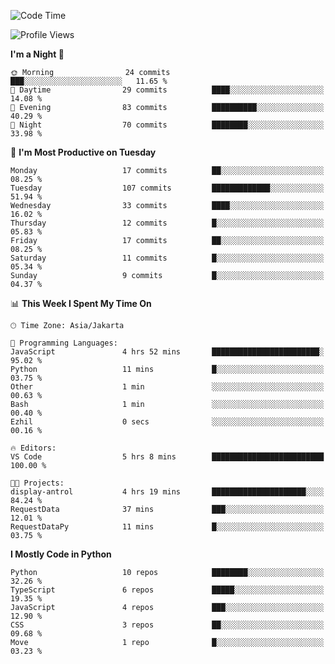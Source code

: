 <!--START_SECTION:waka-->
![Code Time](http://img.shields.io/badge/Code%20Time-1%2C614%20hrs%2058%20mins-blue)

![Profile Views](http://img.shields.io/badge/Profile%20Views-0-blue)

**I'm a Night 🦉** 

```text
🌞 Morning                24 commits          ███░░░░░░░░░░░░░░░░░░░░░░   11.65 % 
🌆 Daytime                29 commits          ████░░░░░░░░░░░░░░░░░░░░░   14.08 % 
🌃 Evening                83 commits          ██████████░░░░░░░░░░░░░░░   40.29 % 
🌙 Night                  70 commits          ████████░░░░░░░░░░░░░░░░░   33.98 % 
```
📅 **I'm Most Productive on Tuesday** 

```text
Monday                   17 commits          ██░░░░░░░░░░░░░░░░░░░░░░░   08.25 % 
Tuesday                  107 commits         █████████████░░░░░░░░░░░░   51.94 % 
Wednesday                33 commits          ████░░░░░░░░░░░░░░░░░░░░░   16.02 % 
Thursday                 12 commits          █░░░░░░░░░░░░░░░░░░░░░░░░   05.83 % 
Friday                   17 commits          ██░░░░░░░░░░░░░░░░░░░░░░░   08.25 % 
Saturday                 11 commits          █░░░░░░░░░░░░░░░░░░░░░░░░   05.34 % 
Sunday                   9 commits           █░░░░░░░░░░░░░░░░░░░░░░░░   04.37 % 
```


📊 **This Week I Spent My Time On** 

```text
🕑︎ Time Zone: Asia/Jakarta

💬 Programming Languages: 
JavaScript               4 hrs 52 mins       ████████████████████████░   95.02 % 
Python                   11 mins             █░░░░░░░░░░░░░░░░░░░░░░░░   03.75 % 
Other                    1 min               ░░░░░░░░░░░░░░░░░░░░░░░░░   00.63 % 
Bash                     1 min               ░░░░░░░░░░░░░░░░░░░░░░░░░   00.40 % 
Ezhil                    0 secs              ░░░░░░░░░░░░░░░░░░░░░░░░░   00.16 % 

🔥 Editors: 
VS Code                  5 hrs 8 mins        █████████████████████████   100.00 % 

🐱‍💻 Projects: 
display-antrol           4 hrs 19 mins       █████████████████████░░░░   84.24 % 
RequestData              37 mins             ███░░░░░░░░░░░░░░░░░░░░░░   12.01 % 
RequestDataPy            11 mins             █░░░░░░░░░░░░░░░░░░░░░░░░   03.75 % 
```

**I Mostly Code in Python** 

```text
Python                   10 repos            ████████░░░░░░░░░░░░░░░░░   32.26 % 
TypeScript               6 repos             █████░░░░░░░░░░░░░░░░░░░░   19.35 % 
JavaScript               4 repos             ███░░░░░░░░░░░░░░░░░░░░░░   12.90 % 
CSS                      3 repos             ██░░░░░░░░░░░░░░░░░░░░░░░   09.68 % 
Move                     1 repo              █░░░░░░░░░░░░░░░░░░░░░░░░   03.23 % 
```




<!--END_SECTION:waka-->
